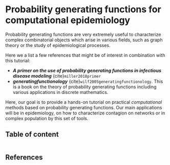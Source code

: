 # Probability generating functions for computational epidemiology

Probability generating functions are very extremely useful to characterize complex combinatorial
objects which arise in various fields, such as graph theory or the study of epidemiological
processes.

Here we a list a few references that might be of interest in combination with this tutorial:
- **_A primer on the use of probability generating functions in infectious disease modeling_** {cite}`miller2018primer`
- **_generatingfunctionology_** {cite}`wilf2005generatingfunctionology`. This is a book on the theory of probability generating functions including various applications in discrete mathematics.

Here, our goal is to provide a hands-on tutorial on practical *computational* methods based on probability generating functions.
Our main applications will be in epidemiology, on how to characterize contagion on networks or in complex population by this set of tools.

## Table of content
```{tableofcontents}
```

## References
```{bibliography}
```
